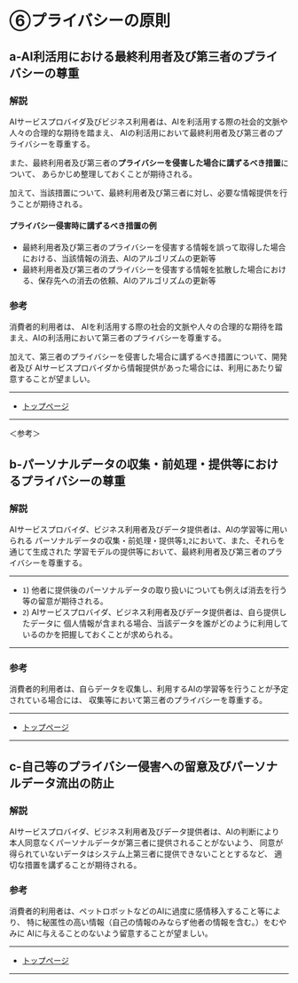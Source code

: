 # ⑥プライバシーの原則

## a-AI利活用における最終利用者及び第三者のプライバシーの尊重

### 解説

AIサービスプロバイダ及びビジネス利用者は、AIを利活用する際の社会的文脈や人々の合理的な期待を踏まえ、
AIの利活用において最終利用者及び第三者のプライバシーを尊重する。

また、最終利用者及び第三者の**プライバシーを侵害した場合に講ずるべき措置**について、
あらかじめ整理しておくことが期待される。

加えて、当該措置について、最終利用者及び第三者に対し、必要な情報提供を行うことが期待される。

#### プライバシー侵害時に講ずるべき措置の例
* 最終利用者及び第三者のプライバシーを侵害する情報を誤って取得した場合における、当該情報の消去、AIのアルゴリズムの更新等
* 最終利用者及び第三者のプライバシーを侵害する情報を拡散した場合における、保存先への消去の依頼、AIのアルゴリズムの更新等

### 参考

消費者的利用者は、
AIを利活用する際の社会的文脈や人々の合理的な期待を踏まえ、AIの利活用において第三者のプライバシーを尊重する。

加えて、第三者のプライバシーを侵害した場合に講ずるべき措置について、開発者及び
AIサービスプロバイダから情報提供があった場合には、利用にあたり留意することが望ましい。

****************

* [トップページ](../../)

****************

＜参考＞


## b-パーソナルデータの収集・前処理・提供等におけるプライバシーの尊重

### 解説

AIサービスプロバイダ、ビジネス利用者及びデータ提供者は、AIの学習等に用いられる
パーソナルデータの収集・前処理・提供等`1`,`2`において、また、それらを通じて生成された
学習モデルの提供等において、最終利用者及び第三者のプライバシーを尊重する。

----

* `1`) 他者に提供後のパーソナルデータの取り扱いについても例えば消去を行う等の留意が期待される。
* `2`) AIサービスプロバイダ、ビジネス利用者及びデータ提供者は、自ら提供したデータに
個人情報が含まれる場合、当該データを誰がどのように利用しているのかを把握しておくことが求められる。

----

### 参考

消費者的利用者は、自らデータを収集し、利用するAIの学習等を行うことが予定されている場合には、
収集等において第三者のプライバシーを尊重する。

****************

* [トップページ](../../)

****************


## c-自己等のプライバシー侵害への留意及びパーソナルデータ流出の防止

### 解説
AIサービスプロバイダ、ビジネス利用者及びデータ提供者は、AIの判断により
本人同意なくパーソナルデータが第三者に提供されることがないよう、
同意が得られていないデータはシステム上第三者に提供できないこととするなど、
適切な措置を講ずることが期待される。

### 参考

消費者的利用者は、ペットロボットなどのAIに過度に感情移入すること等により、
特に秘匿性の高い情報（自己の情報のみならず他者の情報を含む。）をむやみに
AIに与えることのないよう留意することが望ましい。

****************

* [トップページ](../../)

****************
